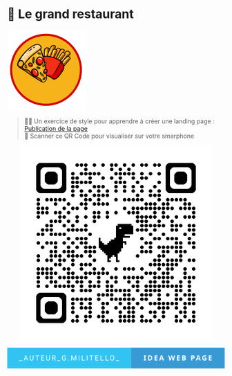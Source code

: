 # 🚀 Le grand restaurant
![cover](./asset/logo.png)

> 🧑‍💻 Un exercice de style pour apprendre à créer une landing page : 
> [Publication de la page](https://giusmili.github.io/le_grand_restaurant/)<br>
> 🧐 Scanner ce QR Code pour visualiser sur votre smarphone
<p style="text-align: center">
   <img src="./asset/qrcode_giusmili.github.io.png" alt="QRcode"> 
</p>

<p style="text-align: center">
<img src="./asset/_auteur_g.militello_-idea-web-page.svg">
</p>